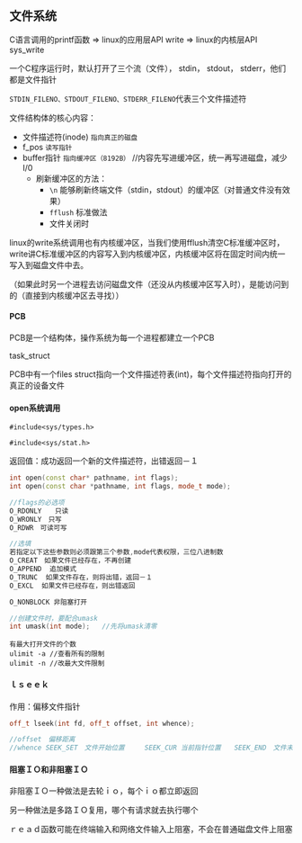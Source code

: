 ## 文件系统

C语言调用的printf函数 =>  linux的应用层API write => linux的内核层API sys_write



一个C程序运行时，默认打开了三个流（文件）， stdin， stdout， stderr，他们都是文件指针

`STDIN_FILENO、STDOUT_FILENO、STDERR_FILENO`代表三个文件描述符

文件结构体的核心内容：

* 文件描述符(inode)   `指向真正的磁盘`
* f_pos `读写指针`
* buffer指针 `指向缓冲区（8192B）`  //内容先写进缓冲区，统一再写进磁盘，减少I/0
  * 刷新缓冲区的方法：
    * `\n` 能够刷新终端文件（stdin，stdout）的缓冲区（对普通文件没有效果）
    * `fflush` 标准做法
    * 文件关闭时

linux的write系统调用也有内核缓冲区，当我们使用fflush清空C标准缓冲区时，write讲C标准缓冲区的内容写入到内核缓冲区，内核缓冲区将在固定时间内统一写入到磁盘文件中去。

（如果此时另一个进程去访问磁盘文件（还没从内核缓冲区写入时），是能访问到的（直接到内核缓冲区去寻找））



#### PCB

PCB是一个结构体，操作系统为每一个进程都建立一个PCB

task_struct

PCB中有一个files struct指向一个文件描述符表(int)，每个文件描述符指向打开的真正的设备文件





#### open系统调用

`#include<sys/types.h>`

`#include<sys/stat.h>`

返回值：成功返回一个新的文件描述符，出错返回－１

```c++
int open(const char* pathname, int flags); 
int open(const char *pathname, int flags, mode_t mode);

//flags的必选项
O_RDONLY　　只读
O_WRONLY　只写
O_RDWR　可读可写

//选填
若指定以下这些参数则必须跟第三个参数,mode代表权限，三位八进制数
O_CREAT　如果文件已经存在，不再创建
O_APPEND  追加模式
O_TRUNC  如果文件存在，则将出错，返回－１
O_EXCL  如果文件已经存在，则出错返回

O_NONBLOCK 非阻塞打开
```

```c++
//创建文件时，要配合umask
int umask(int mode);   //先将umask清零
```

```
有最大打开文件的个数
ulimit -a //查看所有的限制
ulimit -n //改最大文件限制
```





#### ｌｓｅｅｋ

作用：偏移文件指针

```c++
off_t lseek(int fd, off_t offset, int whence);

//offset　偏移距离
//whence SEEK_SET　文件开始位置　　　SEEK_CUR 当前指针位置　　SEEK_END　文件末尾
```





#### 阻塞ＩＯ和非阻塞ＩＯ

非阻塞ＩＯ一种做法是去轮ｉｏ，每个ｉｏ都立即返回

另一种做法是多路ＩＯ复用，哪个有请求就去执行哪个

ｒｅａｄ函数可能在终端输入和网络文件输入上阻塞，不会在普通磁盘文件上阻塞




